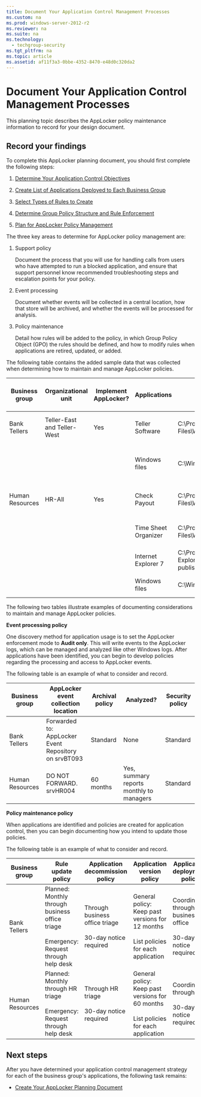 ```yaml
---
title: Document Your Application Control Management Processes
ms.custom: na
ms.prod: windows-server-2012-r2
ms.reviewer: na
ms.suite: na
ms.technology: 
  - techgroup-security
ms.tgt_pltfrm: na
ms.topic: article
ms.assetid: af11f3a3-0bbe-4352-8470-e48d0c320da2
---
```

# Document Your Application Control Management Processes
This planning topic describes the AppLocker policy maintenance information to record for your design document.  
  
## Record your findings  
To complete this AppLocker planning document, you should first complete the following steps:  
  
1.  [Determine Your Application Control Objectives](../Topic/Determine-Your-Application-Control-Objectives.md)  
  
2.  [Create List of Applications Deployed to Each Business Group](../Topic/Create-List-of-Applications-Deployed-to-Each-Business-Group.md)  
  
3.  [Select Types of Rules to Create](../Topic/Select-Types-of-Rules-to-Create.md)  
  
4.  [Determine Group Policy Structure and Rule Enforcement](../Topic/Determine-Group-Policy-Structure-and-Rule-Enforcement.md)  
  
5.  [Plan for AppLocker Policy Management](../Topic/Plan-for-AppLocker-Policy-Management.md)  
  
The three key areas to determine for AppLocker policy management are:  
  
1.  Support policy  
  
    Document the process that you will use for handling calls from users who have attempted to run a blocked application, and ensure that support personnel know recommended troubleshooting steps and escalation points for your policy.  
  
2.  Event processing  
  
    Document whether events will be collected in a central location, how that store will be archived, and whether the events will be processed for analysis.  
  
3.  Policy maintenance  
  
    Detail how rules will be added to the policy, in which Group Policy Object \(GPO\) the rules should be defined, and how to modify rules when applications are retired, updated, or added.  
  
The following table contains the added sample data that was collected when determining how to maintain and manage AppLocker policies.  
  
|Business group|Organizational unit|Implement AppLocker?|Applications|Installation path|Use default rule or define new rule condition|Allow or deny|GPO name|Support policy|  
|------------------|-----------------------|------------------------|----------------|---------------------|-------------------------------------------------|-----------------|------------|------------------|  
|Bank Tellers|Teller\-East and Teller\-West|Yes|Teller Software|C:\\Program Files\\Woodgrove\\Teller.exe|File is signed; create a publisher condition|Allow|Tellers\-AppLockerTellerRules|Web help|  
||||Windows files|C:\\Windows|Create a path exception to the default rule to exclude \\Windows\\Temp|Allow||Help desk|  
|Human Resources|HR\-All|Yes|Check Payout|C:\\Program Files\\Woodgrove\\HR\\Checkcut.exe|File is signed; create a publisher condition|Allow|HR\-AppLockerHRRules|Web help|  
||||Time Sheet Organizer|C:\\Program Files\\Woodgrove\\HR\\Timesheet.exe|File is not signed; create a file hash condition|Allow||Web help|  
||||Internet Explorer 7|C:\\Program Files\\Internet Explorer\\|File is signed; create a publisher condition|Deny||Web help|  
||||Windows files|C:\\Windows|Use the default rule for the Windows path|Allow||Help desk|  
  
The following two tables illustrate examples of documenting considerations to maintain and manage AppLocker policies.  
  
**Event processing policy**  
  
One discovery method for application usage is to set the AppLocker enforcement mode to **Audit only**. This will write events to the AppLocker logs, which can be managed and analyzed like other Windows logs. After applications have been identified, you can begin to develop policies regarding the processing and access to AppLocker events.  
  
The following table is an example of what to consider and record.  
  
|Business group|AppLocker event collection location|Archival policy|Analyzed?|Security policy|  
|------------------|---------------------------------------|-------------------|-------------|-------------------|  
|Bank Tellers|Forwarded to: AppLocker Event Repository on srvBT093|Standard|None|Standard|  
|Human Resources|DO NOT FORWARD. srvHR004|60 months|Yes, summary reports monthly to managers|Standard|  
  
**Policy maintenance policy**  
  
When applications are identified and policies are created for application control, then you can begin documenting how you intend to update those policies.  
  
The following table is an example of what to consider and record.  
  
|Business group|Rule update policy|Application decommission policy|Application version policy|Application deployment policy|  
|------------------|----------------------|-----------------------------------|------------------------------|---------------------------------|  
|Bank Tellers|Planned: Monthly through business office triage<br /><br />Emergency: Request through help desk|Through business office triage<br /><br />30\-day notice required|General policy: Keep past versions for 12 months<br /><br />List policies for each application|Coordinated through business office<br /><br />30\-day notice required|  
|Human Resources|Planned: Monthly through HR triage<br /><br />Emergency: Request through help desk|Through HR triage<br /><br />30\-day notice required|General policy: Keep past versions for 60 months<br /><br />List policies for each application|Coordinated through HR<br /><br />30\-day notice required|  
  
## Next steps  
After you have determined your application control management strategy for each of the business group's applications, the following task remains:  
  
-   [Create Your AppLocker Planning Document](../Topic/Create-Your-AppLocker-Planning-Document.md)  
  
